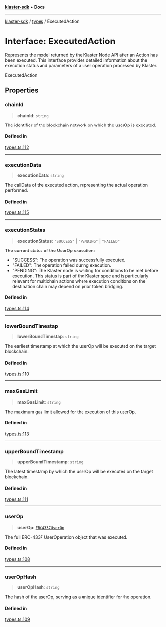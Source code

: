 [**klaster-sdk**](../../README.md) • **Docs**

***

[klaster-sdk](../../README.md) / [types](../README.md) / ExecutedAction

# Interface: ExecutedAction

Represents the model returned by the Klaster Node API after an Action has been executed.
This interface provides detailed information about the execution status and parameters
of a user operation processed by Klaster.

 ExecutedAction

## Properties

### chainId

> **chainId**: `string`

The identifier of the blockchain network on which the userOp is executed.

#### Defined in

[types.ts:112](https://github.com/0xPolycode/klaster-sdk/blob/3cf08fc5b4200ded4c039f2f5c07003d95710139/src/types.ts#L112)

***

### executionData

> **executionData**: `string`

The callData of the executed action, representing the actual operation performed.

#### Defined in

[types.ts:115](https://github.com/0xPolycode/klaster-sdk/blob/3cf08fc5b4200ded4c039f2f5c07003d95710139/src/types.ts#L115)

***

### executionStatus

> **executionStatus**: `"SUCCESS"` \| `"PENDING"` \| `"FAILED"`

The current status of the UserOp execution:
  - "SUCCESS": The operation was successfully executed.
  - "FAILED": The operation failed during execution.
  - "PENDING": The Klaster node is waiting for conditions to be met before execution.
    This status is part of the Klaster spec and is particularly relevant for multichain actions
    where execution conditions on the destination chain may depend on prior token bridging.

#### Defined in

[types.ts:114](https://github.com/0xPolycode/klaster-sdk/blob/3cf08fc5b4200ded4c039f2f5c07003d95710139/src/types.ts#L114)

***

### lowerBoundTimestap

> **lowerBoundTimestap**: `string`

The earliest timestamp at which the userOp will be executed on the target blockchain.

#### Defined in

[types.ts:110](https://github.com/0xPolycode/klaster-sdk/blob/3cf08fc5b4200ded4c039f2f5c07003d95710139/src/types.ts#L110)

***

### maxGasLimit

> **maxGasLimit**: `string`

The maximum gas limit allowed for the execution of this userOp.

#### Defined in

[types.ts:113](https://github.com/0xPolycode/klaster-sdk/blob/3cf08fc5b4200ded4c039f2f5c07003d95710139/src/types.ts#L113)

***

### upperBoundTimestamp

> **upperBoundTimestamp**: `string`

The latest timestamp by which the userOp will be executed on the target blockchain.

#### Defined in

[types.ts:111](https://github.com/0xPolycode/klaster-sdk/blob/3cf08fc5b4200ded4c039f2f5c07003d95710139/src/types.ts#L111)

***

### userOp

> **userOp**: [`ERC4337UserOp`](ERC4337UserOp.md)

The full ERC-4337 UserOperation object that was executed.

#### Defined in

[types.ts:108](https://github.com/0xPolycode/klaster-sdk/blob/3cf08fc5b4200ded4c039f2f5c07003d95710139/src/types.ts#L108)

***

### userOpHash

> **userOpHash**: `string`

The hash of the userOp, serving as a unique identifier for the operation.

#### Defined in

[types.ts:109](https://github.com/0xPolycode/klaster-sdk/blob/3cf08fc5b4200ded4c039f2f5c07003d95710139/src/types.ts#L109)
